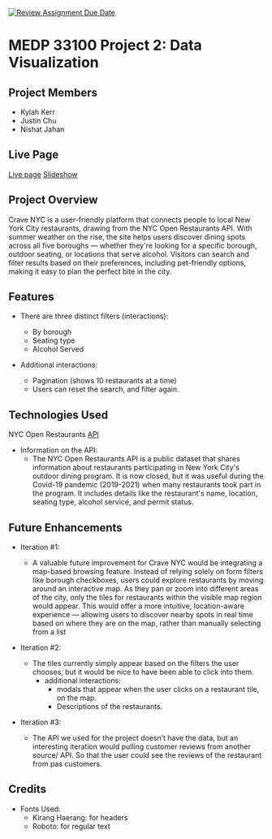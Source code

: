 [![Review Assignment Due Date](https://classroom.github.com/assets/deadline-readme-button-22041afd0340ce965d47ae6ef1cefeee28c7c493a6346c4f15d667ab976d596c.svg)](https://classroom.github.com/a/SwTV4Aya)
# MEDP 33100 Project 2: Data Visualization
## **Project Members**
* Kylah Kerr 
* Justin Chu
* Nishat Jahan

## Live Page
[Live page](https://knj-project2.glitch.me/)
[Slideshow](https://www.figma.com/slides/S8HfacYP8bXLIDh7QZoPwH/Crave-NYC-slideshow?node-id=0-150&t=XminptdB7Nx0ZFTu-1)


## **Project Overview**
Crave NYC is a user-friendly platform that connects people to local New York City restaurants, drawing from the NYC Open Restaurants API. With summer weather on the rise, the site helps users discover dining spots across all five boroughs — whether they're looking for a specific borough, outdoor seating, or locations that serve alcohol. Visitors can search and filter results based on their preferences, including pet-friendly options, making it easy to plan the perfect bite in the city.

## **Features**

- There are three distinct filters (interactions):
    - By borough 
    - Seating type
    - Alcohol Served

- Additional interactions:
    - Pagination (shows 10 restaurants at a time)
    - Users can reset the search, and filter again.


## **Technologies Used**

NYC Open Restaurants [API](https://data.cityofnewyork.us/resource/43nn-pn8j.json)

- Information on the API:
    - The NYC Open Restaurants API is a public dataset that shares information about restaurants participating in New York City's outdoor dining program. It is now closed, but it was useful during the Covid-19 pandemic (2019-2021) when many restaurants took part in the program. It includes details like the restaurant's name, location, seating type, alcohol service, and permit status. 


## **Future Enhancements**

- Iteration #1:
    - A valuable future improvement for Crave NYC would be integrating a map-based browsing feature. Instead of relying solely on form filters like borough checkboxes, users could explore restaurants by moving around an interactive map. As they pan or zoom into different areas of the city, only the tiles for restaurants within the visible map region would appear. This would offer a more intuitive, location-aware experience — allowing users to discover nearby spots in real time based on where they are on the map, rather than manually selecting from a list

- Iteration #2: 
    - The tiles currently simply appear based on the filters the user chooses, but it would be nice to have been able to click into them. 
        - additional interactions:
            - modals  that appear when the user clicks on a restaurant tile, on the map. 
            - Descriptions of the restaurants.

- Iteration #3:
    - The API we used for the project doesn’t have the data, but an interesting iteration would pulling customer reviews from another source/ API. So that the user could see the reviews of the restaurant from pas customers. 


## **Credits**
- Fonts Used:
    - Kirang Haerang: for headers
    - Roboto: for regular text

